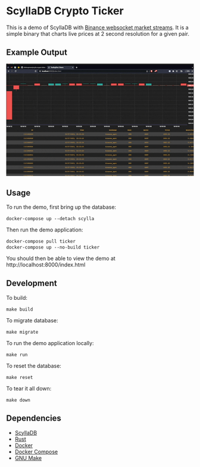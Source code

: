 # ScyllaDB Crypto Ticker

This is a demo of ScyllaDB with [Binance websocket market streams](https://binance-docs.github.io/apidocs/spot/en/#websocket-market-streams). 
It is a simple binary that charts live prices at 2 second resolution for a given pair.

## Example Output

![demo.gif](demo.gif)

## Usage

To run the demo, first bring up the database:

    docker-compose up --detach scylla

Then run the demo application:

    docker-compose pull ticker
    docker-compose up --no-build ticker

You should then be able to view the demo at http://localhost:8000/index.html

## Development

To build:

    make build

To migrate database:

    make migrate

To run the demo application locally:

    make run

To reset the database:

    make reset

To tear it all down:

    make down

## Dependencies

* [ScyllaDB](https://www.scylladb.com/)
* [Rust](https://www.rust-lang.org/)
* [Docker](https://www.docker.com/)
* [Docker Compose](https://docs.docker.com/compose/)
* [GNU Make](https://www.gnu.org/software/make/)
